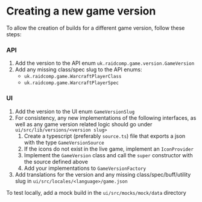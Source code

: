 # Creating a new game version

To allow the creation of builds for a different game version, follow these steps:

### API

1. Add the version to the API enum `uk.raidcomp.game.version.GameVersion`
2. Add any missing class/spec slug to the API enums:
    * `uk.raidcomp.game.WarcraftPlayerClass`
    * `uk.raidcomp.game.WarcraftPlayerSpec`

### UI

1. Add the version to the UI enum `GameVersionSlug`
2. For consistency, any new implementations of the following interfaces, as well as any game version related logic
   should go under `ui/src/lib/versions/<version slug>`
    1. Create a typescript (preferably `source.ts`) file that exports a json with the type `GameVersionSource`
    2. If the icons do not exist in the live game, implement an `IconProvider`
    3. Implement the `GameVersion` class and call the `super` constructor with the source defined above
    4. Add your implementations to `GameVersionFactory`
3. Add translations for the version and any missing class/spec/buff/utility slug
   in `ui/src/locales/<language>/game.json`

To test locally, add a mock build in the `ui/src/mocks/mock/data` directory